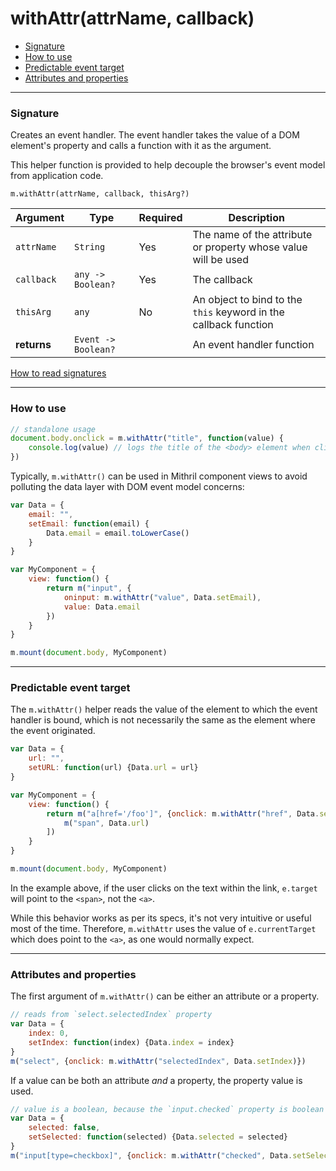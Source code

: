 # withAttr(attrName, callback)

- [Signature](#signature)
- [How to use](#how-to-use)
- [Predictable event target](#predictable-event-target)
- [Attributes and properties](#attributes-and-properties)

---

### Signature

Creates an event handler. The event handler takes the value of a DOM element's property and calls a function with it as the argument.

This helper function is provided to help decouple the browser's event model from application code.

`m.withAttr(attrName, callback, thisArg?)`

Argument    | Type                 | Required | Description
----------- | -------------------- | -------- | ---
`attrName`  | `String`             | Yes      | The name of the attribute or property whose value will be used
`callback`  | `any -> Boolean?`    | Yes      | The callback
`thisArg`   | `any`                | No       | An object to bind to the `this` keyword in the callback function
**returns** | `Event -> Boolean?`  |          | An event handler function

[How to read signatures](signatures.md)

---

### How to use

```javascript
// standalone usage
document.body.onclick = m.withAttr("title", function(value) {
	console.log(value) // logs the title of the <body> element when clicked
})
```

Typically, `m.withAttr()` can be used in Mithril component views to avoid polluting the data layer with DOM event model concerns:

```javascript
var Data = {
	email: "",
	setEmail: function(email) {
		Data.email = email.toLowerCase()
	}
}

var MyComponent = {
	view: function() {
		return m("input", {
			oninput: m.withAttr("value", Data.setEmail),
			value: Data.email
		})
	}
}

m.mount(document.body, MyComponent)
```

---

### Predictable event target

The `m.withAttr()` helper reads the value of the element to which the event handler is bound, which is not necessarily the same as the element where the event originated.

```javascript
var Data = {
	url: "",
	setURL: function(url) {Data.url = url}
}

var MyComponent = {
	view: function() {
		return m("a[href='/foo']", {onclick: m.withAttr("href", Data.setURL)}, [
			m("span", Data.url)
		])
	}
}

m.mount(document.body, MyComponent)
```

In the example above, if the user clicks on the text within the link, `e.target` will point to the `<span>`, not the `<a>`.

While this behavior works as per its specs, it's not very intuitive or useful most of the time. Therefore, `m.withAttr` uses the value of `e.currentTarget` which does point to the `<a>`, as one would normally expect.

---

### Attributes and properties

The first argument of `m.withAttr()` can be either an attribute or a property.

```javascript
// reads from `select.selectedIndex` property
var Data = {
	index: 0,
	setIndex: function(index) {Data.index = index}
}
m("select", {onclick: m.withAttr("selectedIndex", Data.setIndex)})
```

If a value can be both an attribute *and* a property, the property value is used.

```javascript
// value is a boolean, because the `input.checked` property is boolean
var Data = {
	selected: false,
	setSelected: function(selected) {Data.selected = selected}
}
m("input[type=checkbox]", {onclick: m.withAttr("checked", Data.setSelected)})
```

